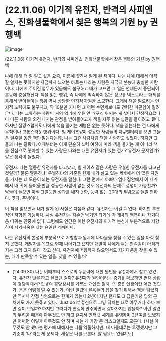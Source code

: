 # (22.11.06) 이기적 유전자, 반격의 사피엔스, 진화생물학에서 찾은 행복의 기원 by 권행백

![image](https://image.aladin.co.kr/product/28606/17/letslook/scm2364703308466.jpg)



(22.11.06) 이기적 유전자, 반격의 사피엔스, 진화생물학에서 찾은 행복의 기원 by 권행백

나에 대해 더 잘 알고 싶은 요즘, 이름에 꽂혀서 읽게 된 책이다. 나는 나에 대해서 아직 잘 알지는 못하지만 지금까지 느껴본 바로는 나라는 사람은 지극히 본능에 충실한 사람이다. 나에게 주어진 업무가 있음에도 불구하고 배가 고프면 그 일은 언제든지 중단되어 본능에 충실해진다. 책을 읽는 행위, 즉 나에게 익숙하지 않은 정보를 텍스트라는 매체를 통해서 받아들이는 행위 역시 상당한 인지적 자원을 소모한다. 그래서 책을 읽으려는 인지적 노력에도 불구하고, 약 10분만 지나면 그 어떤 수면제보다도 강력한 피곤함이 밀려온다. 나는 교류하는 사람이 거의 없기에 우물 안 개구리가 되는 게 싫어서 간접적으로나마 다른 사람의 의견 내지는 관점을 받아들이고자 책을 자주 읽는 습관을 들이려고 했다. 하지만 절망스럽게도 나에게 책을 즐기는 재능은 없는 듯하다. 책을 읽는다는 건 나에게 무척이나 고통스러운 행위이다. 빌 게이츠같이 성공한 사람들의 다큐멘터리를 보면 그들은 일주일 동안 책만 읽는다는데, 나는 그런 사람처럼 책을 사랑하고 싶었다. 하지만 그들과 나는 달랐다. 이때부터는 이게 단순히 노력 여하에 따라 책을 즐기는 게 아니라 책을 진심으로 좋아할 수 있는 사람은 나와는 다른 유전자가 있는 건가? 유전자 문제인가? 같은 생각이 들었다.

유전자. 나는 열등한 유전자를 타고났고, 빌 게이츠 같은 사람은 우월한 유전자를 타고난 것일까? 물론 열등하냐, 우월하냐의 기준은 현재 내가 살고 있는 세계에서 더 많은 자원을 가지는 데 도움이 되는 유전자를 말한다. 그런 면에서 아빠나 엄마 집안에서 이 세계에서 내 귀에 들어올 만큼 성공한 사람이 없는 것도 유전자의 문제로 설명이 가능할까? 남들이 들으면 아직 그럴듯한 성과를 내지 못한, 능력 없는 20대의 푸념으로 들릴 만하다. 맞다. 푸념이다.

이 책을 읽으면서 내가 알게 된 사실은 다음과 같다. 유전자는 이길 수 없다. 하지만 부분적인 저항은 가능하다. 사실 유전자는 자손만 남기면 되기에 각 개체의 행복이나 자기다움 따위는 안중에 없다. 그럼에도 인간은 이런 유전자의 이기적 본성에 부분적으로 저항하여 자기다움을 찾는 유일한 개체이다.

나는 유전자의 본성에 부분적으로 저항함과 동시에 나다움을 찾을 수 있는 일을 아직 찾지 못했다. 개발자를 목표로 현재 나아가고 있지만 개발이 나에게 주는 만족감이 아직까지는 그리 크지 않다. 찾고 싶다. 유전자에 저항하지 않으면서도 자기다움을 찾을 수 있는, 내가 만족할 수 있는 일을. 찾을 수 있을까?

---
+ (24.09.30)
나는 이때부터 스스로의 무능력에 대한 원인을 유전자에서 찾고 있었다. 유전자 탓을 하고 싶었던 걸까? 유전자가 원인이라는 증거를 확보하면 현재 상황이 정당화돼서? 인생의 흥망성쇠를 가르는 요인은 뭘까. 또 좋은 인생이란 어떤 것인가. 돈은 어떻게 벌 수 있는가. 이런 일련의 물음들의 답을 찾기 위해서 책을 읽었지만 역시나 간접 경험으로는 한계가 있는지 2년이 지난 현재도 그 답은커녕 답의 근처에도 가지 못하고 있다. 'Just do it' 정신으로 그냥 닥치는 대로 아무거나 하다 보면 길이 보일까? 하지만 그러다가 현실에 안주하면서 살아가지는 않을까? 이런 일련의 두려움 때문에 아무것도 안 하고 혼자서 인터넷 세계를 유영하며 2년여를 보냈지만 어쩌면 이렇게 아무것도 안 하며 사는 게 가장 큰 리스크일지도 모른다.
(사실 아무것도 안 했다는 평가에 대해서는 나름 억울하지만. 내 나름대로는 투쟁했지만 그 기준이 '나'라는 게 문제다. 세상은 나를 모른다. 알 필요도 없을지도)